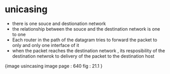 # unicasing 

* there is one souce and destionation network 
* the relationship between the souce and the destination network is one to one
* Each router in the path of the datagram tries to forward the packet to only and only one interface of it 
* when the packet reaches the destination network , its resposibility of the destination 
netwrok to delivery of the packet to the destination host 

{image usincasing image page : 640  fig : 21.1 }